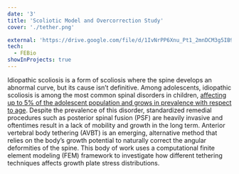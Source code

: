 ```yaml
---
date: '3'
title: 'Scoliotic Model and Overcorrection Study'
cover: './tether.png'

external: 'https://drive.google.com/file/d/1IvNrPP6Xnu_Pt1_2mnDCM3g5IB9L9vmv/view?usp=sharing'
tech:
  - FEBio
showInProjects: true
---
```


Idiopathic scoliosis is a form of scoliosis where the spine develops an abnormal curve, but its cause isn’t definitive. Among adolescents, idiopathic scoliosis is among the most common spinal disorders in children, [affecting up to 5% of the adolescent population and grows in prevalence with respect to age](https://pubmed.ncbi.nlm.nih.gov/24432052/). Despite the prevalence of this disorder, standardized remedial procedures such as posterior spinal fusion (PSF) are heavily invasive and oftentimes result in a lack of mobility and growth in the long term. Anterior vertebral body tethering (AVBT) is an emerging, alternative method that relies on the body’s growth potential to naturally correct the angular deformities of the spine. This body of work uses a computational finite element modeling (FEM) framework to investigate how different tethering techniques affects growth plate stress distributions.
